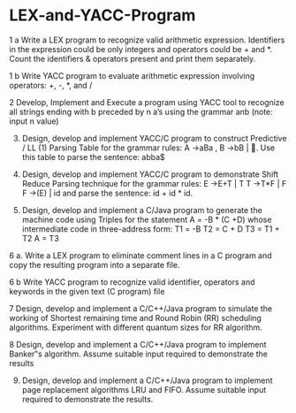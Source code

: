 # LEX-and-YACC-Program

1 a Write a LEX program to recognize valid arithmetic expression. Identifiers in the
expression could be only integers and operators could be + and *. Count the identifiers
& operators present and print them separately.

1 b Write YACC program to evaluate arithmetic expression involving operators: +, -, *, and /

2 Develop, Implement and Execute a program using YACC tool to recognize all strings
ending with b preceded by n a’s using the grammar anb (note: input n value)

3. Design, develop and implement YACC/C program to construct Predictive / LL (1)
Parsing Table for the grammar rules: A →aBa , B →bB | . Use this table to parse the
sentence: abba$

4. Design, develop and implement YACC/C program to demonstrate Shift Reduce Parsing
technique for the grammar rules:
 E →E+T | T
 T →T*F | F
 F →(E) | id
and parse the sentence: id + id * id.

5. Design, develop and implement a C/Java program to generate the machine code using
Triples for the statement A = -B * (C +D) whose intermediate code in three-address form:
 T1 = -B
 T2 = C + D
 T3 = T1 + T2
 A = T3
 
6 a. Write a LEX program to eliminate comment lines in a C program and copy the resulting
program into a separate file.

6 b Write YACC program to recognize valid identifier, operators and keywords in the given
text (C program) file

7 Design, develop and implement a C/C++/Java program to simulate the working of
Shortest remaining time and Round Robin (RR) scheduling algorithms. Experiment with
different quantum sizes for RR algorithm.

8 Design, develop and implement a C/C++/Java program to implement Banker‟s
algorithm. Assume suitable input required to demonstrate the results

9. Design, develop and implement a C/C++/Java program to implement page replacement
algorithms LRU and FIFO. Assume suitable input required to demonstrate the results.
